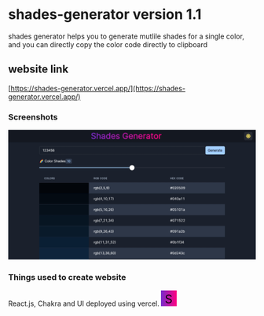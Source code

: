 
# shades-generator version 1.1

shades generator helps you to generate mutlile shades for a single color, and you can directly copy the color code directly to clipboard


## website link

[https://shades-generator.vercel.app/](https://shades-generator.vercel.app/)
### Screenshots

![App Screenshot](https://raw.githubusercontent.com/pavanbhaskardev/shades-generator/main/public/shades%20generator.jpg)


### Things used to create website

React.js, Chakra and UI deployed using vercel.
![Logo](https://raw.githubusercontent.com/pavanbhaskardev/shades-generator/main/public/favicon.svg)


